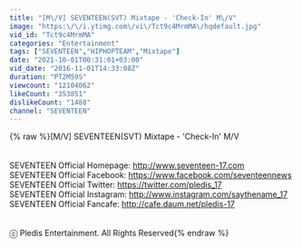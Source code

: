 ```yaml
---
title: "[M\/V] SEVENTEEN(SVT) Mixtape - 'Check-In' M\/V"
image: "https:\/\/i.ytimg.com\/vi\/Tct9c4MrmMA\/hqdefault.jpg"
vid_id: "Tct9c4MrmMA"
categories: "Entertainment"
tags: ["SEVENTEEN","HIPHOPTEAM","Mixtape"]
date: "2021-10-01T00:31:01+03:00"
vid_date: "2016-11-01T14:33:08Z"
duration: "PT2M59S"
viewcount: "12104062"
likeCount: "353851"
dislikeCount: "1488"
channel: "SEVENTEEN"
---
```

{% raw %}[M/V] SEVENTEEN(SVT) Mixtape - 'Check-In' M/V<br /><br /><br />SEVENTEEN Official Homepage: <a rel="nofollow" target="blank" href="http://www.seventeen-17.com">http://www.seventeen-17.com</a><br />SEVENTEEN Official Facebook: <a rel="nofollow" target="blank" href="https://www.facebook.com/seventeennews">https://www.facebook.com/seventeennews</a><br />SEVENTEEN Official Twitter: <a rel="nofollow" target="blank" href="https://twitter.com/pledis_17">https://twitter.com/pledis_17</a><br />SEVENTEEN Official Instagram: <a rel="nofollow" target="blank" href="http://www.instagram.com/saythename_17">http://www.instagram.com/saythename_17</a><br />SEVENTEEN Official Fancafe: <a rel="nofollow" target="blank" href="http://cafe.daum.net/pledis-17">http://cafe.daum.net/pledis-17</a><br /><br /><br />ⓒ Pledis Entertainment. All Rights Reserved{% endraw %}
